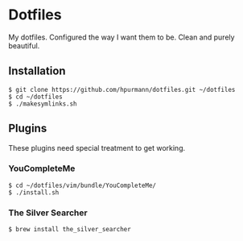 Dotfiles
========

My dotfiles. Configured the way I want them to be.
Clean and purely beautiful.

## Installation

```
$ git clone https://github.com/hpurmann/dotfiles.git ~/dotfiles
$ cd ~/dotfiles
$ ./makesymlinks.sh
```


## Plugins

These plugins need special treatment to get working.

### YouCompleteMe

```
$ cd ~/dotfiles/vim/bundle/YouCompleteMe/
$ ./install.sh
```

### The Silver Searcher

```
$ brew install the_silver_searcher
```
